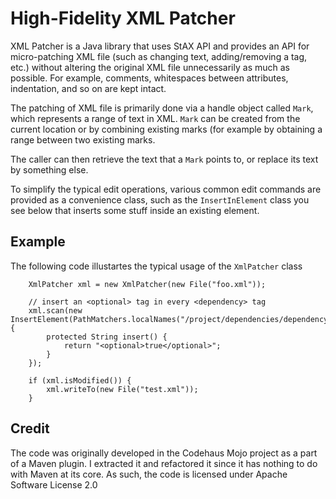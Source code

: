 High-Fidelity XML Patcher
=========================

XML Patcher is a Java library that uses StAX API and provides an API for micro-patching XML file
(such as changing text, adding/removing a tag, etc.) without altering the original XML file unnecessarily
as much as possible. For example, comments, whitespaces between attributes, indentation, and so on are kept intact.

The patching of XML file is primarily done via a handle object called `Mark`, which represents a range of text in XML.
`Mark` can be created from the current location or by combining existing marks (for example by obtaining a range
between two existing marks.

The caller can then retrieve the text that a `Mark` points to, or replace its text by something else.


To simplify the typical edit operations, various common edit commands are provided as a convenience class,
such as the `InsertInElement` class you see below that inserts some stuff inside an existing element.


Example
-------
The following code illustartes the typical usage of the `XmlPatcher` class

        XmlPatcher xml = new XmlPatcher(new File("foo.xml"));

        // insert an <optional> tag in every <dependency> tag
        xml.scan(new InsertElement(PathMatchers.localNames("/project/dependencies/dependency")) {
            protected String insert() {
                return "<optional>true</optional>";
            }
        });

        if (xml.isModified()) {
            xml.writeTo(new File("test.xml"));
        }

Credit
------
The code was originally developed in the Codehaus Mojo project as a part of a Maven plugin.
I extracted it and refactored it since it has nothing to do with Maven at its core.
As such, the code is licensed under Apache Software License 2.0